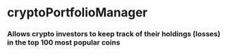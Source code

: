 # cryptoPortfolioManager

### Allows crypto investors to keep track of their holdings (losses) in the top 100 most popular coins

